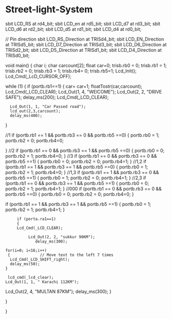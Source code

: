 # Street-light-System
sbit LCD_RS at rd4_bit;
sbit LCD_en at rd5_bit;
sbit LCD_d7 at rd3_bit;
sbit LCD_d6 at rd2_bit;
sbit LCD_d5 at rd1_bit;
sbit LCD_d4 at rd0_bit;

// Pin direction
sbit LCD_RS_Direction at TRISd4_bit;
sbit LCD_EN_Direction at TRISd5_bit;
sbit LCD_D7_Direction at TRISd3_bit;
sbit LCD_D6_Direction at TRISd2_bit;
sbit LCD_D5_Direction at TRISd1_bit;
sbit LCD_D4_Direction at TRISd0_bit;


void main()
 {
 char i;
 char carcount[2];
 float car=0;
trisb.rb0 = 0;
trisb.rb1 = 1;
trisb.rb2 = 0;
trisb.rb3 = 1;
trisb.rb4= 0;
trisb.rb5=1;
          Lcd_Init();
   Lcd_Cmd(_LcD_CURSOR_OFF);



while (1)
{
     if (portb.rb1==1)
{
  car= car+1;
 floatTostr(car,carcount);
 Lcd_Cmd(_LCD_CLEAR);
 Lcd_Out(1, 4, "WElCOME");
   Lcd_Out(2, 2, "DRIVE SAFE");
    delay_ms(200);
     Lcd_Cmd(_LCD_CLEAR);

      Lcd_Out(1, 1, "Car Passed road");
      lcd_out(2,3,carcount);
      delay_ms(400);



}

//1
if (portb.rb1 == 1 && portb.rb3 == 0 && portb.rb5 ==0)
{
portb.rb0 = 1;
portb.rb2 = 0;
portb.rb4=0;

}
   //2
if (portb.rb1 == 0 && portb.rb3 == 1 && portb.rb5 ==0)
{
portb.rb0 = 0;
portb.rb2 = 1;
portb.rb4=0;
}
//3
if (portb.rb1 == 0 && portb.rb3 == 0 && portb.rb5 ==1)
{
portb.rb0 = 0;
portb.rb2 = 0;
portb.rb4=1;
}
//1,2
if (portb.rb1 == 1 && portb.rb3 == 1 && portb.rb5 ==0)
{
portb.rb0 = 1;
portb.rb2 = 1;
portb.rb4=0;
}
//1,3
 if (portb.rb1 == 1 && portb.rb3 == 0 && portb.rb5 ==1)
{
portb.rb0 = 1;
portb.rb2 = 0;
portb.rb4=1;
}
//2,3
if (portb.rb1 == 0 && portb.rb3 == 1 && portb.rb5 ==1)
{
portb.rb0 = 0;
portb.rb2 = 1;
portb.rb4=1;
}
//000
if (portb.rb1 == 0 && portb.rb3 == 0 && portb.rb5 ==0)
{
portb.rb0 = 0;
portb.rb2 = 0;
portb.rb4=0;
}

if (portb.rb1 == 1 && portb.rb3 == 1 && portb.rb5 ==1)
{
portb.rb0 = 1;
portb.rb2 = 1;
portb.rb4=1;
}

         if (porta.ra1==1)
         {
         Lcd_Cmd(_LCD_CLEAR);

              Lcd_Out(2, 2, "sukkur 90KM");
                 delay_ms(300);

    for(i=0; i<16;i++)
     {             // Move text to the left 7 times
      Lcd_Cmd(_LCD_SHIFT_right);
      delay_ms(50);
    }
    
     lcd_cmd(_lcd_clear);
    Lcd_Out(1, 1, " Karachi 112KM");
   Lcd_Out(2, 4, "MULTAN 87KM");
      delay_ms(300);
      }


   
}


}
